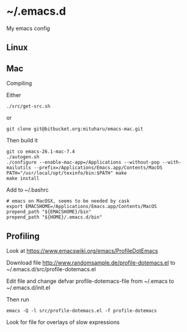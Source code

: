 # ~/.emacs.d

My emacs config

## Linux



## Mac

Compiling

Either

```
./src/get-src.sh
```
or

```
git clone git@bitbucket.org:mituharu/emacs-mac.git
```

Then build it

```
git co emacs-26.1-mac-7.4
./autogen.sh
./configure --enable-mac-app=/Applications --without-pop --with-mailutils --prefix=/Applications/Emacs.app/Contents/MacOS
PATH="/usr/local/opt/texinfo/bin:$PATH" make
make install
```

Add to ~/.bashrc
```
# emacs on MacOSX, seems to be needed by cask
export EMACSHOME=/Applications/Emacs.app/Contents/MacOS
prepend_path "${EMACSHOME}/bin"
prepend_path "${HOME}/.emacs.d/bin"
```

## Profiling

Look at https://www.emacswiki.org/emacs/ProfileDotEmacs

Download file http://www.randomsample.de/profile-dotemacs.el to
~/.emacs.d/src/profile-dotemacs.el

Edit file and change defvar profile-dotemacs-file from ~/.emacs to
~/.emacs.d/init.el

Then run

```
emacs -Q -l src/profile-dotemacs.el -f profile-dotemacs
```

Look for file for overlays of slow expressions
